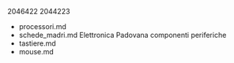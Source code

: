 2046422
2044223 
- processori.md 
- schede_madri.md 
Elettronica Padovana 
componenti 
periferiche 
- tastiere.md 
- mouse.md 
